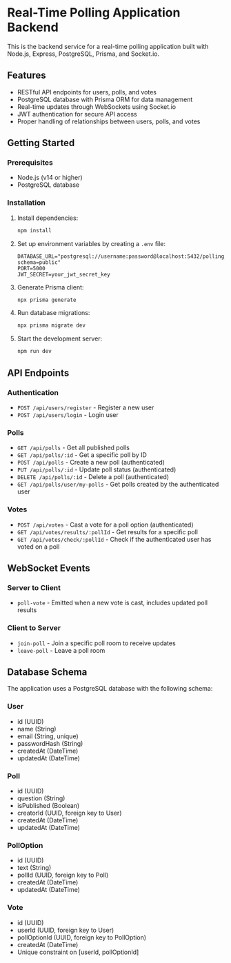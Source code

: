 # Real-Time Polling Application Backend

This is the backend service for a real-time polling application built with Node.js, Express, PostgreSQL, Prisma, and Socket.io.

## Features

- RESTful API endpoints for users, polls, and votes
- PostgreSQL database with Prisma ORM for data management
- Real-time updates through WebSockets using Socket.io
- JWT authentication for secure API access
- Proper handling of relationships between users, polls, and votes

## Getting Started

### Prerequisites

- Node.js (v14 or higher)
- PostgreSQL database

### Installation

1. Install dependencies:
   ```bash
   npm install
   ```

2. Set up environment variables by creating a `.env` file:
   ```
   DATABASE_URL="postgresql://username:password@localhost:5432/polling_app?schema=public"
   PORT=5000
   JWT_SECRET=your_jwt_secret_key
   ```

3. Generate Prisma client:
   ```bash
   npx prisma generate
   ```

4. Run database migrations:
   ```bash
   npx prisma migrate dev
   ```

5. Start the development server:
   ```bash
   npm run dev
   ```

## API Endpoints

### Authentication
- `POST /api/users/register` - Register a new user
- `POST /api/users/login` - Login user

### Polls
- `GET /api/polls` - Get all published polls
- `GET /api/polls/:id` - Get a specific poll by ID
- `POST /api/polls` - Create a new poll (authenticated)
- `PUT /api/polls/:id` - Update poll status (authenticated)
- `DELETE /api/polls/:id` - Delete a poll (authenticated)
- `GET /api/polls/user/my-polls` - Get polls created by the authenticated user

### Votes
- `POST /api/votes` - Cast a vote for a poll option (authenticated)
- `GET /api/votes/results/:pollId` - Get results for a specific poll
- `GET /api/votes/check/:pollId` - Check if the authenticated user has voted on a poll

## WebSocket Events

### Server to Client
- `poll-vote` - Emitted when a new vote is cast, includes updated poll results

### Client to Server
- `join-poll` - Join a specific poll room to receive updates
- `leave-poll` - Leave a poll room

## Database Schema

The application uses a PostgreSQL database with the following schema:

### User
- id (UUID)
- name (String)
- email (String, unique)
- passwordHash (String)
- createdAt (DateTime)
- updatedAt (DateTime)

### Poll
- id (UUID)
- question (String)
- isPublished (Boolean)
- creatorId (UUID, foreign key to User)
- createdAt (DateTime)
- updatedAt (DateTime)

### PollOption
- id (UUID)
- text (String)
- pollId (UUID, foreign key to Poll)
- createdAt (DateTime)
- updatedAt (DateTime)

### Vote
- id (UUID)
- userId (UUID, foreign key to User)
- pollOptionId (UUID, foreign key to PollOption)
- createdAt (DateTime)
- Unique constraint on [userId, pollOptionId]